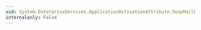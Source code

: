 ```yaml
---
uid: System.EnterpriseServices.ApplicationActivationAttribute.SoapMailbox
internalonly: False
---
```


